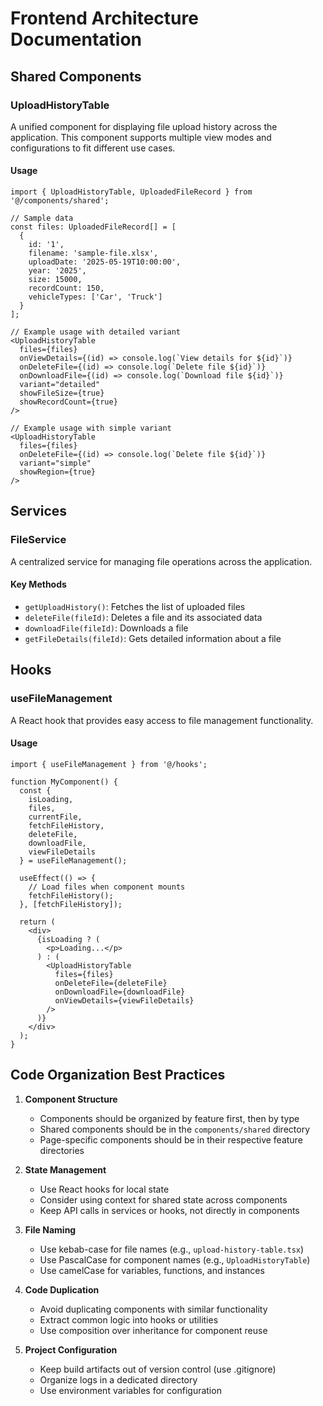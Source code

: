 # Frontend Architecture Documentation

## Shared Components

### UploadHistoryTable

A unified component for displaying file upload history across the application. This component supports
multiple view modes and configurations to fit different use cases.

#### Usage

```tsx
import { UploadHistoryTable, UploadedFileRecord } from '@/components/shared';

// Sample data
const files: UploadedFileRecord[] = [
  {
    id: '1',
    filename: 'sample-file.xlsx',
    uploadDate: '2025-05-19T10:00:00',
    year: '2025',
    size: 15000,
    recordCount: 150,
    vehicleTypes: ['Car', 'Truck']
  }
];

// Example usage with detailed variant
<UploadHistoryTable
  files={files}
  onViewDetails={(id) => console.log(`View details for ${id}`)}
  onDeleteFile={(id) => console.log(`Delete file ${id}`)}
  onDownloadFile={(id) => console.log(`Download file ${id}`)}
  variant="detailed"
  showFileSize={true}
  showRecordCount={true}
/>

// Example usage with simple variant
<UploadHistoryTable
  files={files}
  onDeleteFile={(id) => console.log(`Delete file ${id}`)}
  variant="simple"
  showRegion={true}
/>
```

## Services

### FileService

A centralized service for managing file operations across the application.

#### Key Methods

- `getUploadHistory()`: Fetches the list of uploaded files
- `deleteFile(fileId)`: Deletes a file and its associated data
- `downloadFile(fileId)`: Downloads a file
- `getFileDetails(fileId)`: Gets detailed information about a file

## Hooks

### useFileManagement

A React hook that provides easy access to file management functionality.

#### Usage

```tsx
import { useFileManagement } from '@/hooks';

function MyComponent() {
  const { 
    isLoading,
    files,
    currentFile,
    fetchFileHistory,
    deleteFile,
    downloadFile,
    viewFileDetails
  } = useFileManagement();

  useEffect(() => {
    // Load files when component mounts
    fetchFileHistory();
  }, [fetchFileHistory]);

  return (
    <div>
      {isLoading ? (
        <p>Loading...</p>
      ) : (
        <UploadHistoryTable
          files={files}
          onDeleteFile={deleteFile}
          onDownloadFile={downloadFile}
          onViewDetails={viewFileDetails}
        />
      )}
    </div>
  );
}
```

## Code Organization Best Practices

1. **Component Structure**
   - Components should be organized by feature first, then by type
   - Shared components should be in the `components/shared` directory
   - Page-specific components should be in their respective feature directories

2. **State Management**
   - Use React hooks for local state
   - Consider using context for shared state across components
   - Keep API calls in services or hooks, not directly in components

3. **File Naming**
   - Use kebab-case for file names (e.g., `upload-history-table.tsx`)
   - Use PascalCase for component names (e.g., `UploadHistoryTable`)
   - Use camelCase for variables, functions, and instances

4. **Code Duplication**
   - Avoid duplicating components with similar functionality
   - Extract common logic into hooks or utilities
   - Use composition over inheritance for component reuse

5. **Project Configuration**
   - Keep build artifacts out of version control (use .gitignore)
   - Organize logs in a dedicated directory
   - Use environment variables for configuration
